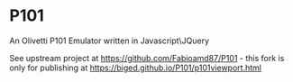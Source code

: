 # P101
An Olivetti P101 Emulator written in Javascript\JQuery

See upstream project at https://github.com/Fabioamd87/P101 - this fork is only for publishing at https://biged.github.io/P101/p101viewport.html

